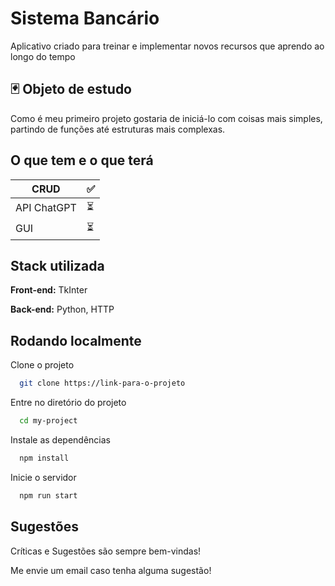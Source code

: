 
# Sistema Bancário

Aplicativo criado para treinar e implementar novos recursos que aprendo ao longo do tempo

## 🃏 Objeto de estudo

Como é meu primeiro projeto gostaria de iniciá-lo com coisas mais simples, partindo de funções até estruturas mais complexas.

## O que tem e o que terá

|CRUD | ✅|
|-----|-----|
|API ChatGPT| ⏳|
|GUI| ⏳|


## Stack utilizada

**Front-end:** TkInter

**Back-end:** Python, HTTP


## Rodando localmente

Clone o projeto

```bash
  git clone https://link-para-o-projeto
```

Entre no diretório do projeto

```bash
  cd my-project
```

Instale as dependências

```bash
  npm install
```

Inicie o servidor

```bash
  npm run start
```


## Sugestões

Críticas e Sugestões são sempre bem-vindas!

Me envie um email caso tenha alguma sugestão!

